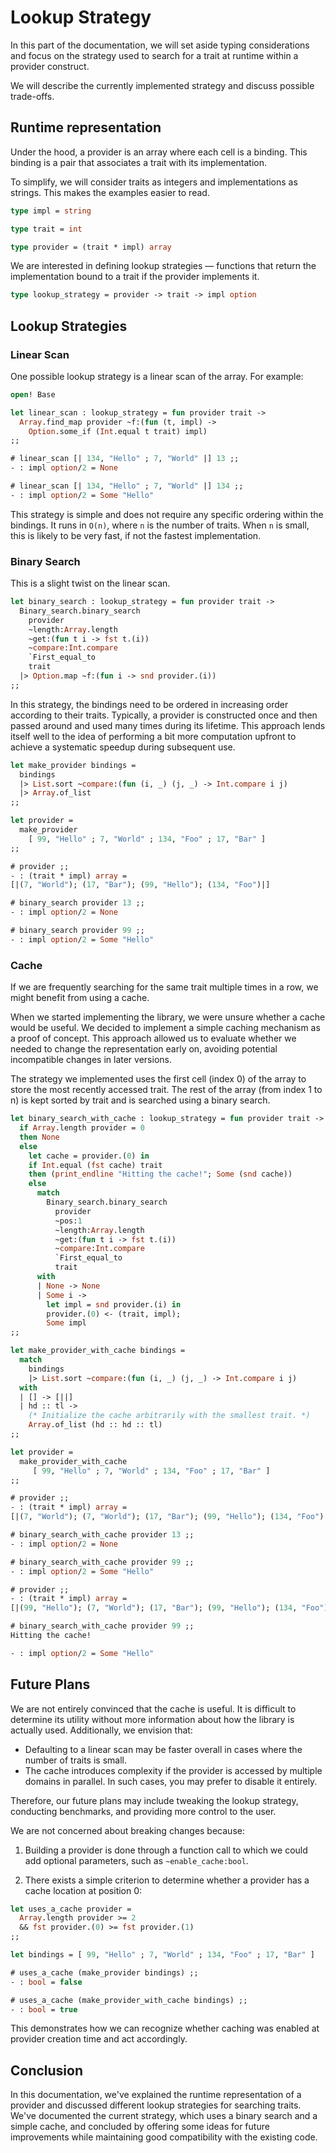 # Lookup Strategy

In this part of the documentation, we will set aside typing considerations and focus on the strategy used to search for a trait at runtime within a provider construct.

We will describe the currently implemented strategy and discuss possible trade-offs.

## Runtime representation

Under the hood, a provider is an array where each cell is a binding. This binding is a pair that associates a trait with its implementation.

To simplify, we will consider traits as integers and implementations as strings. This makes the examples easier to read.

```ocaml
type impl = string

type trait = int

type provider = (trait * impl) array
```

We are interested in defining lookup strategies — functions that return the implementation bound to a trait if the provider implements it.

```ocaml
type lookup_strategy = provider -> trait -> impl option
```

## Lookup Strategies

### Linear Scan

One possible lookup strategy is a linear scan of the array. For example:

```ocaml
open! Base

let linear_scan : lookup_strategy = fun provider trait ->
  Array.find_map provider ~f:(fun (t, impl) ->
    Option.some_if (Int.equal t trait) impl)
;;
```

```ocaml
# linear_scan [| 134, "Hello" ; 7, "World" |] 13 ;;
- : impl option/2 = None

# linear_scan [| 134, "Hello" ; 7, "World" |] 134 ;;
- : impl option/2 = Some "Hello"
```

This strategy is simple and does not require any specific ordering within the bindings. It runs in `O(n)`, where `n` is the number of traits. When `n` is small, this is likely to be very fast, if not the fastest implementation.

### Binary Search

This is a slight twist on the linear scan.

```ocaml
let binary_search : lookup_strategy = fun provider trait ->
  Binary_search.binary_search
    provider
    ~length:Array.length
    ~get:(fun t i -> fst t.(i))
    ~compare:Int.compare
    `First_equal_to
    trait
  |> Option.map ~f:(fun i -> snd provider.(i))
;;
```

In this strategy, the bindings need to be ordered in increasing order according to their traits. Typically, a provider is constructed once and then passed around and used many times during its lifetime. This approach lends itself well to the idea of performing a bit more computation upfront to achieve a systematic speedup during subsequent use.

```ocaml
let make_provider bindings =
  bindings
  |> List.sort ~compare:(fun (i, _) (j, _) -> Int.compare i j)
  |> Array.of_list
;;

let provider =
  make_provider
    [ 99, "Hello" ; 7, "World" ; 134, "Foo" ; 17, "Bar" ]
;;
```
```ocaml
# provider ;;
- : (trait * impl) array =
[|(7, "World"); (17, "Bar"); (99, "Hello"); (134, "Foo")|]

# binary_search provider 13 ;;
- : impl option/2 = None

# binary_search provider 99 ;;
- : impl option/2 = Some "Hello"
```

### Cache

If we are frequently searching for the same trait multiple times in a row, we might benefit from using a cache.

When we started implementing the library, we were unsure whether a cache would be useful. We decided to implement a simple caching mechanism as a proof of concept. This approach allowed us to evaluate whether we needed to change the representation early on, avoiding potential incompatible changes in later versions.

The strategy we implemented uses the first cell (index 0) of the array to store the most recently accessed trait. The rest of the array (from index 1 to n) is kept sorted by trait and is searched using a binary search.

```ocaml
let binary_search_with_cache : lookup_strategy = fun provider trait ->
  if Array.length provider = 0
  then None
  else
    let cache = provider.(0) in
    if Int.equal (fst cache) trait
    then (print_endline "Hitting the cache!"; Some (snd cache))
    else
      match
        Binary_search.binary_search
          provider
          ~pos:1
          ~length:Array.length
          ~get:(fun t i -> fst t.(i))
          ~compare:Int.compare
          `First_equal_to
          trait
      with
      | None -> None
      | Some i ->
        let impl = snd provider.(i) in
        provider.(0) <- (trait, impl);
        Some impl
;;

let make_provider_with_cache bindings =
  match
    bindings
    |> List.sort ~compare:(fun (i, _) (j, _) -> Int.compare i j)
  with
  | [] -> [||]
  | hd :: tl ->
    (* Initialize the cache arbitrarily with the smallest trait. *)
    Array.of_list (hd :: hd :: tl)
;;
```

```ocaml
let provider =
  make_provider_with_cache
     [ 99, "Hello" ; 7, "World" ; 134, "Foo" ; 17, "Bar" ]
;;
```
```ocaml
# provider ;;
- : (trait * impl) array =
[|(7, "World"); (7, "World"); (17, "Bar"); (99, "Hello"); (134, "Foo")|]

# binary_search_with_cache provider 13 ;;
- : impl option/2 = None

# binary_search_with_cache provider 99 ;;
- : impl option/2 = Some "Hello"

# provider ;;
- : (trait * impl) array =
[|(99, "Hello"); (7, "World"); (17, "Bar"); (99, "Hello"); (134, "Foo")|]

# binary_search_with_cache provider 99 ;;
Hitting the cache!

- : impl option/2 = Some "Hello"
```

## Future Plans

We are not entirely convinced that the cache is useful. It is difficult to determine its utility without more information about how the library is actually used. Additionally, we envision that:

- Defaulting to a linear scan may be faster overall in cases where the number of traits is small.
- The cache introduces complexity if the provider is accessed by multiple domains in parallel. In such cases, you may prefer to disable it entirely.

Therefore, our future plans may include tweaking the lookup strategy, conducting benchmarks, and providing more control to the user.

We are not concerned about breaking changes because:

1. Building a provider is done through a function call to which we could add optional parameters, such as `~enable_cache:bool`.

2. There exists a simple criterion to determine whether a provider has a cache location at position 0:

```ocaml
let uses_a_cache provider =
  Array.length provider >= 2
  && fst provider.(0) >= fst provider.(1)
;;

let bindings = [ 99, "Hello" ; 7, "World" ; 134, "Foo" ; 17, "Bar" ]
```
```ocaml
# uses_a_cache (make_provider bindings) ;;
- : bool = false

# uses_a_cache (make_provider_with_cache bindings) ;;
- : bool = true
```

This demonstrates how we can recognize whether caching was enabled at provider creation time and act accordingly.

## Conclusion

In this documentation, we've explained the runtime representation of a provider and discussed different lookup strategies for searching traits. We've documented the current strategy, which uses a binary search and a simple cache, and concluded by offering some ideas for future improvements while maintaining good compatibility with the existing code.

